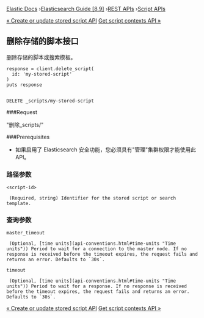 

[Elastic Docs](/guide/) ›[Elasticsearch Guide [8.9]](index.md) ›[REST
APIs](rest-apis.md) ›[Script APIs](script-apis.md)

[« Create or update stored script API](create-stored-script-api.md) [Get
script contexts API »](get-script-contexts-api.md)

## 删除存储的脚本接口

删除存储的脚本或搜索模板。

    
    
    response = client.delete_script(
      id: 'my-stored-script'
    )
    puts response
    
    
    DELETE _scripts/my-stored-script

###Request

"删除_scripts/<script-id>"

###Prerequisites

* 如果启用了 Elasticsearch 安全功能，您必须具有"管理"集群权限才能使用此 API。

### 路径参数

`<script-id>`

     (Required, string) Identifier for the stored script or search template. 

### 查询参数

`master_timeout`

     (Optional, [time units](api-conventions.html#time-units "Time units")) Period to wait for a connection to the master node. If no response is received before the timeout expires, the request fails and returns an error. Defaults to `30s`. 
`timeout`

     (Optional, [time units](api-conventions.html#time-units "Time units")) Period to wait for a response. If no response is received before the timeout expires, the request fails and returns an error. Defaults to `30s`. 

[« Create or update stored script API](create-stored-script-api.md) [Get
script contexts API »](get-script-contexts-api.md)
